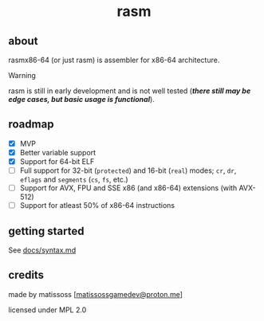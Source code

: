 <div align=center>
    <h1>rasm</h1>
</div>

## about

rasmx86-64 (or just rasm) is assembler for x86-64 architecture.

> [!WARNING]
> rasm is still in early development and is not well tested (***there still may be edge cases, but basic usage is functional***). 

## roadmap

- [x] MVP
- [x] Better variable support
- [x] Support for 64-bit ELF
- [ ] Full support for 32-bit (`protected`) and 16-bit (`real`) modes; `cr`, `dr`, `eflags` and `segments` (`cs`, `fs`, etc.)
- [ ] Support for AVX, FPU and SSE x86 (and x86-64) extensions (with AVX-512)
- [ ] Support for atleast 50% of x86-64 instructions

## getting started

See [docs/syntax.md](docs/syntax.md)

## credits

made by matissoss [matissossgamedev@proton.me]

licensed under MPL 2.0
